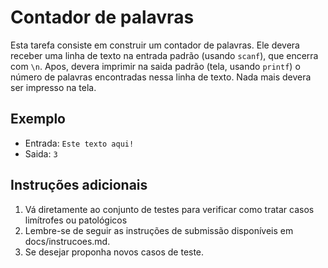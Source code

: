 # Contador de palavras

Esta tarefa consiste em construir um contador de palavras. Ele devera receber
uma linha de texto na entrada padrão (usando `scanf`), que encerra com `\n`.
Apos, devera imprimir na saida padrão (tela, usando `printf`) o número
de palavras encontradas nessa linha de texto. Nada mais devera ser impresso na
tela.

## Exemplo

* Entrada: `Este texto aqui!`
* Saida: `3`

## Instruções adicionais

1. Vá diretamente ao conjunto de testes para verificar como tratar casos
   limítrofes ou patológicos
1. Lembre-se de seguir as instruções de submissão disponíveis em
   docs/instrucoes.md.
1. Se desejar proponha novos casos de teste.
